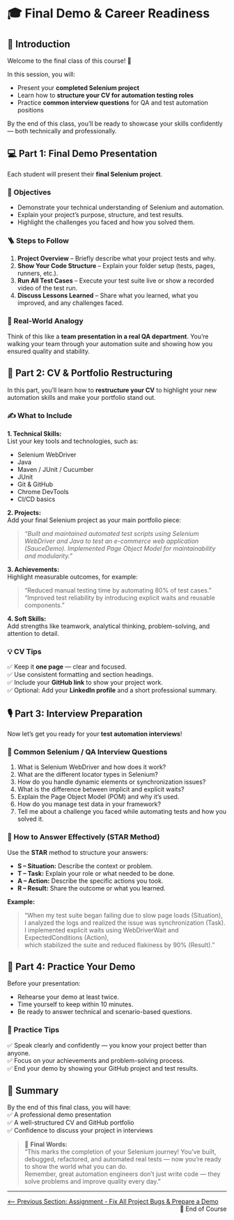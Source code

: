 # 🎓 Final Demo & Career Readiness  

## 🧭 Introduction  

Welcome to the final class of this course! 🎉  

In this session, you will:  
- Present your **completed Selenium project**  
- Learn how to **structure your CV for automation testing roles**  
- Practice **common interview questions** for QA and test automation positions  

By the end of this class, you’ll be ready to showcase your skills confidently — both technically and professionally.  

## 💻 Part 1: Final Demo Presentation  

Each student will present their **final Selenium project**.  

### 🎯 Objectives  
- Demonstrate your technical understanding of Selenium and automation.  
- Explain your project’s purpose, structure, and test results.  
- Highlight the challenges you faced and how you solved them.  

### 🪜 Steps to Follow  
1. **Project Overview** – Briefly describe what your project tests and why.  
2. **Show Your Code Structure** – Explain your folder setup (tests, pages, runners, etc.).  
3. **Run All Test Cases** – Execute your test suite live or show a recorded video of the test run.  
4. **Discuss Lessons Learned** – Share what you learned, what you improved, and any challenges faced.  

### 🧠 Real-World Analogy  
Think of this like a **team presentation in a real QA department**. You’re walking your team through your automation suite and showing how you ensured quality and stability.  


## 📄 Part 2: CV & Portfolio Restructuring  

In this part, you’ll learn how to **restructure your CV** to highlight your new automation skills and make your portfolio stand out.  

### ✍️ What to Include  

**1. Technical Skills:**  
List your key tools and technologies, such as:  
- Selenium WebDriver  
- Java  
- Maven / JUnit / Cucumber  
- JUnit  
- Git & GitHub  
- Chrome DevTools  
- CI/CD basics  

**2. Projects:**  
Add your final Selenium project as your main portfolio piece:  
> *“Built and maintained automated test scripts using Selenium WebDriver and Java to test an e-commerce web application (SauceDemo). Implemented Page Object Model for maintainability and modularity.”*

**3. Achievements:**  
Highlight measurable outcomes, for example:  
> “Reduced manual testing time by automating 80% of test cases.”  
> “Improved test reliability by introducing explicit waits and reusable components.”  

**4. Soft Skills:**  
Add strengths like teamwork, analytical thinking, problem-solving, and attention to detail.  

### 💡 CV Tips  

✅ Keep it **one page** — clear and focused.  
✅ Use consistent formatting and section headings.  
✅ Include your **GitHub link** to show your project work.  
✅ Optional: Add your **LinkedIn profile** and a short professional summary.  

## 🎙️ Part 3: Interview Preparation  

Now let’s get you ready for your **test automation interviews**!  

### 🧠 Common Selenium / QA Interview Questions  

1. What is Selenium WebDriver and how does it work?  
2. What are the different locator types in Selenium?  
3. How do you handle dynamic elements or synchronization issues?  
4. What is the difference between implicit and explicit waits?  
5. Explain the Page Object Model (POM) and why it’s used.  
6. How do you manage test data in your framework?  
7. Tell me about a challenge you faced while automating tests and how you solved it.  

### 💬 How to Answer Effectively (STAR Method)  

Use the **STAR** method to structure your answers:  

- **S – Situation:** Describe the context or problem.  
- **T – Task:** Explain your role or what needed to be done.  
- **A – Action:** Describe the specific actions you took.  
- **R – Result:** Share the outcome or what you learned.  

**Example:**  
> “When my test suite began failing due to slow page loads (Situation),  
> I analyzed the logs and realized the issue was synchronization (Task).  
> I implemented explicit waits using WebDriverWait and ExpectedConditions (Action),  
> which stabilized the suite and reduced flakiness by 90% (Result).”  

## 🎤 Part 4: Practice Your Demo  

Before your presentation:  
- Rehearse your demo at least twice.  
- Time yourself to keep within 10 minutes.  
- Be ready to answer technical and scenario-based questions.  

### 🎯 Practice Tips  
✅ Speak clearly and confidently — you know your project better than anyone.  
✅ Focus on your achievements and problem-solving process.  
✅ End your demo by showing your GitHub project and test results.  

## 🧾 Summary  

By the end of this final class, you will have:   
✅ A professional demo presentation  
✅ A well-structured CV and GitHub portfolio  
✅ Confidence to discuss your project in interviews  

> 💬 **Final Words:**  
> “This marks the completion of your Selenium journey! You’ve built, debugged, refactored, and automated real tests — now you’re ready to show the world what you can do.  
> Remember, great automation engineers don’t just write code — they solve problems and improve quality every day.”  

---

<div style="width: 100%">
<a href='assignment-and-prepare-demo.md'><-- Previous Section: Assignment - Fix All Project Bugs & Prepare a Demo</a>
<div align="right">🎉 End of Course</div>
</div>
